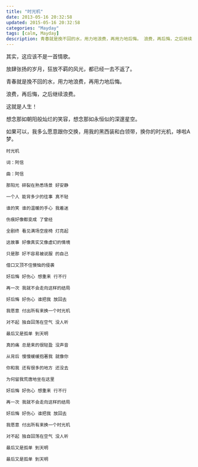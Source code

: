 ```yaml
---
title: "时光机"
date: 2013-05-16 20:32:58
updated: 2015-05-16 20:32:58
categories: "Mayday"
tags: [calm, Mayday]
description: 青春就是挽不回的水，用力地浪费，再用力地后悔。 浪费，再后悔，之后继续浪费。 这就是人生！
---
```


其实，这应该不是一首情歌。

放肆张扬的岁月，狂放不羁的风光，都已经一去不返了。

青春就是挽不回的水，用力地浪费，再用力地后悔。

浪费，再后悔，之后继续浪费。

这就是人生！

想念那如朝阳般灿烂的笑容，想念那如永恒似的深邃星空。

如果可以，我多么愿意跟你交换，用我的黑西装和白领带，换你的时光机，哆啦A梦。

```
时光机

词：阿信

曲：阿信

那阳光 碎裂在熟悉场景 好安静

一个人 能背多少的往事 真不轻

谁的笑 谁的温暖的手心 我着迷

伤痕好像都变成 了曾经

全剧终 看见满场空座椅 灯亮起

这故事 好像真实又像虚幻的情境

只是那 好不容易被说服 的自己

借口又顶不住懊恼的侵袭

好后悔 好伤心 想重来 行不行

再一次 我就不会走向这样的结局

好后悔 好伤心 谁把我 放回去

我愿意 付出所有来换一个时光机

对不起 独自回荡在空气 没人听

最后又是孤单 到天明

真的痛 总是来的很轻盈 没声音

从背后 慢慢缓缓抱著我 就像你

你和我 还有很多的地方 还没去

为何留我荒唐地坐在这里

好后悔 好伤心 想重来 行不行

再一次 我就不会走向这样的结局

好后悔 好伤心 谁把我 放回去

我愿意 付出所有来换一个时光机

对不起 独自回荡在空气 没人听

最后又是孤单 到天明

最后又是孤单 到天明
```
